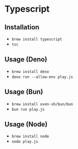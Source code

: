# Typescript

## Installation

* `brew install typescript`
* `tsc`

## Usage (Deno)

* `brew install deno`
* `deno run --allow-env play.js`

## Usage (Bun)

* `brew install oven-sh/bun/bun`
* `bun run play.js`

## Usage (Node)

* `brew install node`
* `node play.js`
